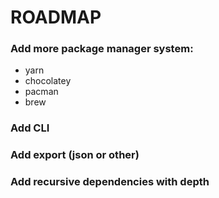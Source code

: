 # ROADMAP

### Add more package manager system:
- yarn 
- chocolatey
- pacman
- brew

### Add CLI
### Add export (json or other)
### Add recursive dependencies with depth